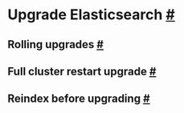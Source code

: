 # Upgrade Elasticsearch [#](https://www.elastic.co/guide/en/elasticsearch/reference/current/setup-upgrade.html#setup-upgrade)
## Rolling upgrades [#](https://www.elastic.co/guide/en/elasticsearch/reference/current/rolling-upgrades.html#rolling-upgrades)
## Full cluster restart upgrade [#](https://www.elastic.co/guide/en/elasticsearch/reference/current/restart-upgrade.html#restart-upgrade)
## Reindex before upgrading [#](https://www.elastic.co/guide/en/elasticsearch/reference/current/reindex-upgrade.html#reindex-upgrade)

<!--stackedit_data:
eyJoaXN0b3J5IjpbLTE0OTk4MTM5NTddfQ==
-->